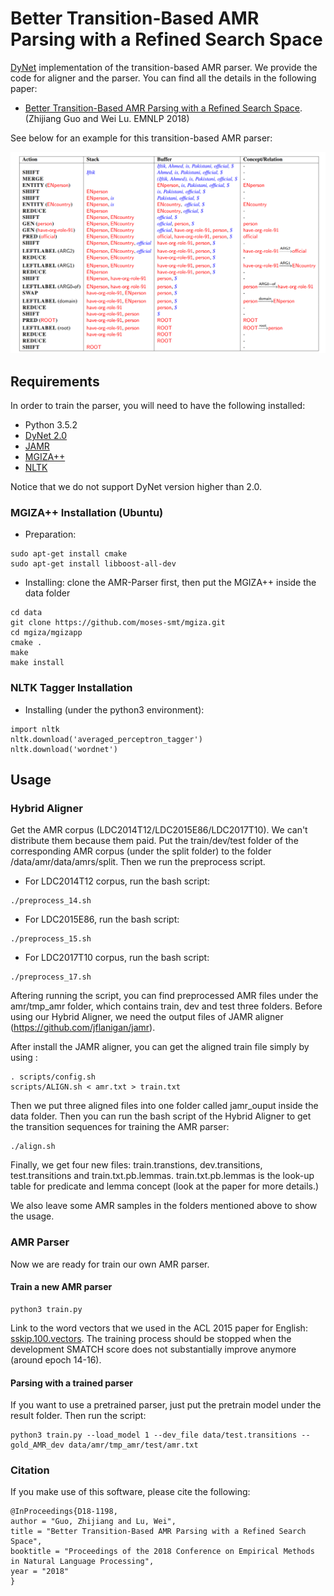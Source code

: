 # Better Transition-Based AMR Parsing with a Refined Search Space

[DyNet](https://github.com/clab/dynet) implementation of the transition-based AMR parser. We provide the code for aligner and the parser. You can find all the details in the following paper:

- [ Better Transition-Based AMR Parsing with a Refined Search Space](http://www.statnlp.org/research/sp/zhijiang18emnlp.pdf). (Zhijiang Guo and Wei Lu. EMNLP 2018)

See below for an example for this transition-based AMR parser:

![Parsing Example](fig/example.png "Parsing Example")

## Requirements

In order to train the parser, you will need to have the following installed:

- Python 3.5.2
- [DyNet 2.0](https://github.com/clab/dynet)
- [JAMR](https://github.com/jflanigan/jamr)
- [MGIZA++](https://github.com/moses-smt/mgiza)
- [NLTK](https://www.nltk.org/)

Notice that we do not support DyNet version higher than 2.0.

### MGIZA++ Installation (Ubuntu)

- Preparation:
```
sudo apt-get install cmake
sudo apt-get install libboost-all-dev
```

- Installing: clone the AMR-Parser first, then put the MGIZA++ inside the data folder
```
cd data
git clone https://github.com/moses-smt/mgiza.git
cd mgiza/mgizapp
cmake .
make
make install
```

### NLTK Tagger Installation

- Installing (under the python3 environment):
```
import nltk
nltk.download('averaged_perceptron_tagger')
nltk.download('wordnet')
```

## Usage 

### Hybrid Aligner
Get the AMR corpus (LDC2014T12/LDC2015E86/LDC2017T10). We can't distribute them because them paid. Put the train/dev/test folder of the corresponding AMR corpus (under the split folder) to the folder /data/amr/data/amrs/split. Then we run the preprocess script. 

- For LDC2014T12 corpus, run the bash script:
```
./preprocess_14.sh
```

- For LDC2015E86, run the bash script:
```
./preprocess_15.sh
```

- For LDC2017T10 corpus, run the bash script:
```
./preprocess_17.sh
```

Aftering running the script, you can find preprocessed AMR files under the amr/tmp_amr folder, which contains train, dev and test three folders. Before using our Hybrid Aligner, we need the output files of JAMR aligner (https://github.com/jflanigan/jamr). 

After install the JAMR aligner, you can get the aligned train file simply by using :
```
. scripts/config.sh
scripts/ALIGN.sh < amr.txt > train.txt
```

Then we put three aligned files into one folder called jamr_ouput inside the data folder. Then you can run the bash script of the Hybrid Aligner to get the transition sequences for training the AMR parser:

```
./align.sh
```

Finally, we get four new files: train.transtions, dev.transitions, test.transitions and train.txt.pb.lemmas. train.txt.pb.lemmas is the look-up table for predicate and lemma concept (look at the paper for more details.)

We also leave some AMR samples in the folders mentioned above to show the usage.

### AMR Parser
Now we are ready for train our own AMR parser.
#### Train a new AMR parser
```
python3 train.py
```

Link to the word vectors that we used in the ACL 2015 paper for English: [sskip.100.vectors](https://drive.google.com/file/d/0B8nESzOdPhLsdWF2S1Ayb1RkTXc/view?usp=sharing). The training process should be stopped when the development SMATCH score does not substantially improve anymore (around epoch 14-16).

#### Parsing with a trained parser

If you want to use a pretrained parser, just put the pretrain model under the result folder. Then run the script:
```
python3 train.py --load_model 1 --dev_file data/test.transitions --gold_AMR_dev data/amr/tmp_amr/test/amr.txt 
```

### Citation

If you make use of this software, please cite the following:

    @InProceedings{D18-1198,
    author = "Guo, Zhijiang and Lu, Wei",
    title = "Better Transition-Based AMR Parsing with a Refined Search Space",
    booktitle = "Proceedings of the 2018 Conference on Empirical Methods in Natural Language Processing",
    year = "2018"
    }
